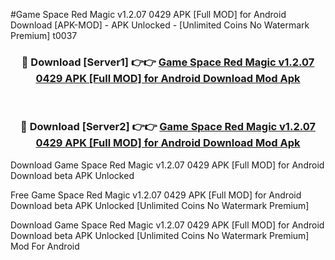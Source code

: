 #Game Space Red Magic v1.2.07 0429 APK [Full MOD] for Android Download [APK-MOD] - APK Unlocked - [Unlimited Coins No Watermark Premium] t0037



<div align="center">

<h3>🔴 Download [Server1] 👉👉 <a href="https://momento.my/?title=Game_Space_Red_Magic_v1.2.07_0429_APK_[Full_MOD]_for_Android_Download">Game Space Red Magic v1.2.07 0429 APK [Full MOD] for Android Download Mod Apk</a></h3><br>

<h3>🔴 Download [Server2] 👉👉 <a href="https://momento.my/?title=Game_Space_Red_Magic_v1.2.07_0429_APK_[Full_MOD]_for_Android_Download">Game Space Red Magic v1.2.07 0429 APK [Full MOD] for Android Download Mod Apk</a></h3>
</div>



Download Game Space Red Magic v1.2.07 0429 APK [Full MOD] for Android Download beta APK Unlocked

Free Game Space Red Magic v1.2.07 0429 APK [Full MOD] for Android Download beta APK Unlocked [Unlimited Coins No Watermark Premium]

Download Game Space Red Magic v1.2.07 0429 APK [Full MOD] for Android Download beta APK Unlocked [Unlimited Coins No Watermark Premium] Mod For Android
